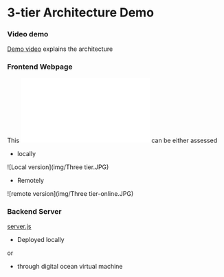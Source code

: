 # 3-tier Architecture Demo

### Video demo

[Demo video](https://youtu.be/5S-OaFjtILE) explains the architecture

### Frontend Webpage

This ![webpage index.html](public/index.html) can be either assessed 


- locally

![Local version](img/Three tier.JPG)

    
- Remotely

![remote version](img/Three tier-online.JPG)
  
### Backend Server

[server.js](server.js)

- Deployed locally 


or 


- through digital ocean virtual machine



